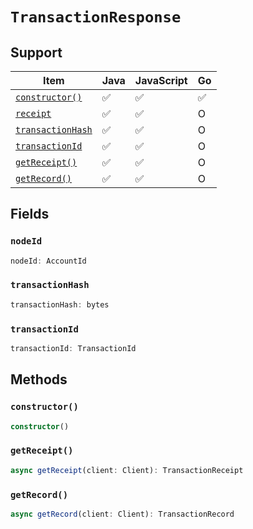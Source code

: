 # `TransactionResponse`

## Support

| Item | Java | JavaScript | Go
| - | - | - | - |
| [`constructor()`](#constructor) | ✅ | ✅ | ✅
| [`receipt`](#receipt) | ✅ | ✅ | O
| [`transactionHash`](#transactionhash) | ✅ | ✅ | O
| [`transactionId`](#transactionid) | ✅ | ✅ | O
| [`getReceipt()`](#getreceipt) | ✅ | ✅ | O
| [`getRecord()`](#getrecord) | ✅ | ✅ | O

## Fields

### `nodeId`

```typescript
nodeId: AccountId
```

### `transactionHash`

```typescript
transactionHash: bytes
```

### `transactionId`

```typescript
transactionId: TransactionId
```

## Methods

### `constructor()`

```typescript
constructor()
```

### `getReceipt()`

```typescript
async getReceipt(client: Client): TransactionReceipt
````

### `getRecord()`

```typescript
async getRecord(client: Client): TransactionRecord
````